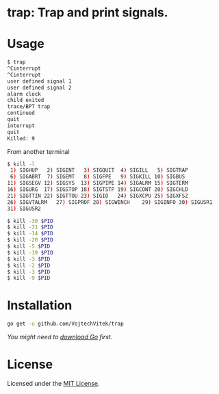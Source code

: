 trap: Trap and print signals.
======

# Usage
```bash
$ trap
^Cinterrupt
^Cinterrupt
user defined signal 1
user defined signal 2
alarm clock
child exited
trace/BPT trap
continued
quit
interrupt
quit
Killed: 9
```

From another terminal
```bash
$ kill -l
 1) SIGHUP	 2) SIGINT	 3) SIGQUIT	 4) SIGILL	 5) SIGTRAP
 6) SIGABRT	 7) SIGEMT	 8) SIGFPE	 9) SIGKILL	10) SIGBUS
11) SIGSEGV	12) SIGSYS	13) SIGPIPE	14) SIGALRM	15) SIGTERM
16) SIGURG	17) SIGSTOP	18) SIGTSTP	19) SIGCONT	20) SIGCHLD
21) SIGTTIN	22) SIGTTOU	23) SIGIO	24) SIGXCPU	25) SIGXFSZ
26) SIGVTALRM	27) SIGPROF	28) SIGWINCH	29) SIGINFO	30) SIGUSR1
31) SIGUSR2

$ kill -30 $PID
$ kill -31 $PID
$ kill -14 $PID
$ kill -20 $PID
$ kill -5 $PID
$ kill -19 $PID
$ kill -3 $PID
$ kill -2 $PID
$ kill -3 $PID
$ kill -9 $PID
```

# Installation

```bash
go get -u github.com/VojtechVitek/trap
```
*You might need to [download Go](https://golang.org/dl/) first.*

# License

Licensed under the [MIT License](./LICENSE).
